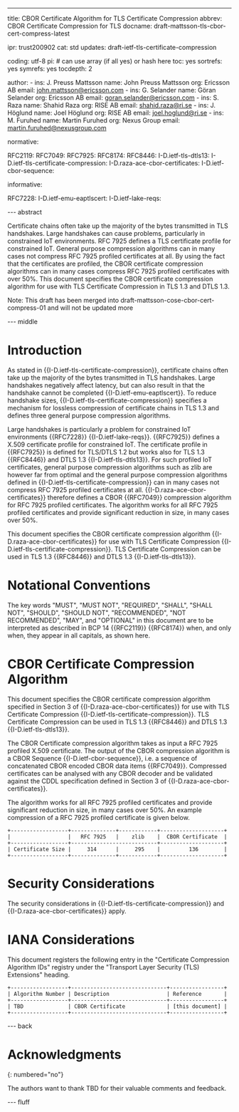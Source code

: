 ---
title: CBOR Certificate Algorithm for TLS Certificate Compression
abbrev: CBOR Certificate Compression for TLS
docname: draft-mattsson-tls-cbor-cert-compress-latest

ipr: trust200902
cat: std
updates: draft-ietf-tls-certificate-compression

coding: utf-8
pi: # can use array (if all yes) or hash here
  toc: yes
  sortrefs: yes
  symrefs: yes
  tocdepth: 2

author:
      -
        ins: J. Preuss Mattsson
        name: John Preuss Mattsson
        org: Ericsson AB
        email: john.mattsson@ericsson.com
      -
        ins: G. Selander
        name: Göran Selander
        org: Ericsson AB
        email: goran.selander@ericsson.com
      -
        ins: S. Raza
        name: Shahid Raza
        org: RISE AB
        email: shahid.raza@ri.se
      -
        ins: J. Höglund
        name: Joel Höglund
        org: RISE AB
        email: joel.hoglund@ri.se
      -
        ins: M. Furuhed
        name: Martin Furuhed
        org: Nexus Group
        email: martin.furuhed@nexusgroup.com
        
normative:

  RFC2119:
  RFC7049:
  RFC7925:
  RFC8174:
  RFC8446:
  I-D.ietf-tls-dtls13:
  I-D.ietf-tls-certificate-compression:
  I-D.raza-ace-cbor-certificates:
  I-D.ietf-cbor-sequence:

informative:

  RFC7228:
  I-D.ietf-emu-eaptlscert:
  I-D.ietf-lake-reqs:

--- abstract

Certificate chains often take up the majority of the bytes transmitted in TLS handshakes. Large handshakes can cause problems, particularly in constrained IoT environments. RFC 7925 defines a TLS certificate profile for constrained IoT. General purpose compression algorithms can in many cases not compress RFC 7925 profiled certificates at all. By using the fact that the certificates are profiled, the CBOR certificate compression algorithms can in many cases compress RFC 7925 profiled certificates with over 50%. This document specifies the CBOR certificate compression algorithm for use with TLS Certificate Compression in TLS 1.3 and DTLS 1.3.

Note: This draft has been merged into draft-mattsson-cose-cbor-cert-compress-01 and will not be updated more

--- middle

# Introduction

As stated in {{I-D.ietf-tls-certificate-compression}}, certificate chains often take up the majority of the bytes transmitted in TLS handshakes. Large handshakes negatively affect latency, but can also result in that the handshake cannot be completed {{I-D.ietf-emu-eaptlscert}}. To reduce handshake sizes, {{I-D.ietf-tls-certificate-compression}} specifies a mechanism for lossless compression of certificate chains in TLS 1.3 and defines three general purpose compression algorithms.

Large handshakes is particularly a problem for constrained IoT environments {{RFC7228}} {{I-D.ietf-lake-reqs}}. {{RFC7925}} defines a X.509 certificate profile for constrained IoT. The certificate profile in {{RFC7925}} is defined for TLS/DTLS 1.2 but works also for TLS 1.3 {{RFC8446}} and DTLS 1.3 {{I-D.ietf-tls-dtls13}}. For such profiled IoT certificates, general purpose compression algorithms such as zlib are however far from optimal and the general purpose compression algorithms defined in {{I-D.ietf-tls-certificate-compression}} can in many cases not compress RFC 7925 profiled certificates at all. {{I-D.raza-ace-cbor-certificates}} therefore defines a CBOR {{RFC7049}} compression algorithm for RFC 7925 profiled certificates. The algorithm works for all RFC 7925 profiled certificates and provide significant reduction in size, in many cases over 50%.

This document specifies the CBOR certificate compression algorithm {{I-D.raza-ace-cbor-certificates}} for use with TLS Certificate Compression {{I-D.ietf-tls-certificate-compression}}. TLS Certificate Compression
can be used in TLS 1.3 {{RFC8446}} and DTLS 1.3 {{I-D.ietf-tls-dtls13}}.

# Notational Conventions

The key words "MUST", "MUST NOT", "REQUIRED", "SHALL", "SHALL NOT", "SHOULD", "SHOULD NOT", "RECOMMENDED", "NOT RECOMMENDED", "MAY", and "OPTIONAL" in this document are to be interpreted as described in BCP 14 {{RFC2119}} {{RFC8174}} when, and only when, they appear in all capitals, as shown here.

# CBOR Certificate Compression Algorithm

This document specifies the CBOR certificate compression algorithm specified in Section 3 of {{I-D.raza-ace-cbor-certificates}} for use with TLS Certificate Compression {{I-D.ietf-tls-certificate-compression}}. TLS Certificate Compression
can be used in TLS 1.3 {{RFC8446}} and DTLS 1.3 {{I-D.ietf-tls-dtls13}}. 

The CBOR Certificate compression algorithm takes as input a RFC 7925 profiled X.509 certificate. The output of the CBOR compression algorithm is a CBOR Sequence {{I-D.ietf-cbor-sequence}}, i.e. a sequence of concatenated CBOR encoded CBOR data items {{RFC7049}}. Compressed certificates can be analysed with any CBOR decoder and be validated against the CDDL specification defined in Section 3 of {{I-D.raza-ace-cbor-certificates}}.

The algorithm works for all RFC 7925 profiled certificates and provide significant reduction in size, in many cases over 50%. An example compression of a RFC 7925 profiled certificate is given below.

~~~~~~~~~~~
+------------------+--------------+------------+--------------------+
|                  |   RFC 7925   |    zlib    |  CBOR Certificate  |
+------------------+---------------------------+--------------------+
| Certificate Size |     314      |     295    |         136        |
+------------------+--------------+------------+--------------------+
~~~~~~~~~~~


# Security Considerations

The security considerations in {{I-D.ietf-tls-certificate-compression}} and {{I-D.raza-ace-cbor-certificates}} apply.

# IANA Considerations

This document registers the following entry in the "Certificate Compression Algorithm IDs" registry under the "Transport Layer Security (TLS) Extensions" heading.

~~~~~~~~~~~
+------------------+------------------------------+-----------------+
| Algorithm Number | Description                  | Reference       |
+------------------+------------------------------+-----------------+
| TBD              | CBOR Certificate             | [this document] |
+------------------+------------------------------+-----------------+
~~~~~~~~~~~

--- back

# Acknowledgments
{: numbered="no"}

The authors want to thank TBD for their valuable comments and feedback.

--- fluff
